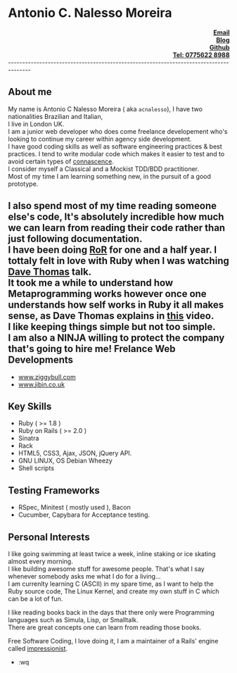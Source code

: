 Antonio C. Nalesso Moreira
==========================
<div align="right">
<a href="mailto:acnalesso@yahoo.co.uk?Subject=Hello" target="_top"><b>Email</b></a><br />
<a href="http://www.nbit001.wordpress.com" target="_blank"><b>Blog</b></a><br />
<a href="http://www.github.com/acnalesso" target="_blank"><b>Github</b></a><br />
<a href="#" target="_blank"><b>Tel: 0775622 8988</b></a><br />
</div>
--------------------------------------------------------------------------------------

About me
--------

My name is Antonio C Nalesso Moreira ( aka <code>acnalesso</code>), I have two nationalities
Brazilian and Italian,<br />I live in London UK.<br />
I am a junior web developer who does come freelance developement
who's looking to continue my career within agency side development.<br />
I have good coding skills as well as software engineering practices
& best practices. I tend to write modular code which makes it easier
to test and to avoid certain types of [connascence](http://goo.gl/hXed97).<br />
I consider myself a Classical and a Mockist TDD/BDD practitioner.<br />
Most of my time I am learning something new, in the pursuit
of a good prototype.

I also spend most of my time reading someone else's code,
It's absolutely incredible how much we can learn from reading
their code rather than just following documentation.<br />
I have been doing [RoR](http://rubyonrails.org/) for one
and a half year. I tottaly felt in love with Ruby when I was
watching [Dave Thomas](http://goo.gl/DGMOtu) talk.<br />
It took me a while to understand how Metaprogramming works
however once one understands how self works in Ruby it all makes sense,
as Dave Thomas explains in [this](http://scotland-on-rails.s3.amazonaws.com/2A04_DaveThomas-SOR.mp4) video.<br />
I like keeping things simple but not too simple.<br />
I am also a NINJA willing to protect the company that's going to hire me!
Frelance Web Developments
-------------------------
* www.ziggybull.com
* www.jibin.co.uk

Key Skills
----------
* Ruby ( >= 1.8 )
* Ruby on Rails ( >= 2.0 )
* Sinatra
* Rack
* HTML5, CSS3, Ajax, JSON, jQuery API.
* GNU LINUX, OS Debian Wheezy
* Shell scripts

Testing Frameworks
------------------
* RSpec, Minitest ( mostly used ), Bacon
* Cucumber, Capybara for Acceptance testing.

Personal Interests
------------------
I like going swimming at least twice a week, inline staking or
ice skating almost every morning.<br />
I like building awesome stuff for awesome people. That's what
I say whenever somebody asks me what I do for a living...<br />
I am currenlty learning C (ASCII) in my spare time, as I want to
help the Ruby source code, The Linux Kernel, and create my own stuff
in C which can be a lot of fun.<br />

I like reading books back in the days that there only were Programming languages such as
Simula, Lisp, or Smalltalk.<br />
There are great concepts one can learn from reading those books.

Free Software Coding, I love doing it, I am a maintainer of a Rails'
engine called [impressionist](https://github.com/charlotte-ruby/impressionist).

* :wq
